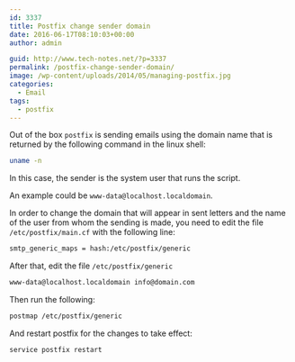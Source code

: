 ```yaml
---
id: 3337
title: Postfix change sender domain
date: 2016-06-17T08:10:03+00:00
author: admin

guid: http://www.tech-notes.net/?p=3337
permalink: /postfix-change-sender-domain/
image: /wp-content/uploads/2014/05/managing-postfix.jpg
categories:
  - Email
tags:
  - postfix
---
```

Out of the box `postfix` is sending emails using the domain name that is returned by the following command in the linux shell:
```bash
uname -n
```

In this case, the sender is the system user that runs the script.

An example could be `www-data@localhost.localdomain`.

In order to change the domain that will appear in sent letters and the name of the user from whom the sending is made, you need to edit the file `/etc/postfix/main.cf` with the following line:

```bash
smtp_generic_maps = hash:/etc/postfix/generic
```

After that, edit the file `/etc/postfix/generic`

```bash
www-data@localhost.localdomain info@domain.com
```

Then run the following:

```bash
postmap /etc/postfix/generic
```

And restart postfix for the changes to take effect:
```bash
service postfix restart
```